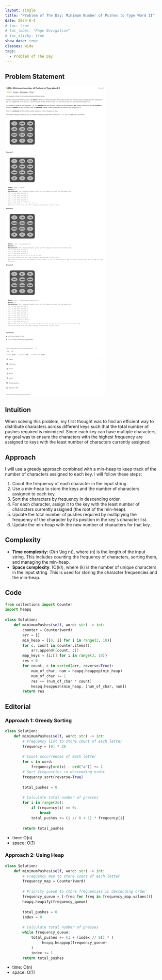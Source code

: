 ```yaml
---
layout: single
title: "Problem of The Day: Minimum Number of Pushes to Type Word II"
date: 2024-8-4
# toc: true
# toc_label: "Page Navigation"
# toc_sticky: true
show_date: true
classes: wide
tags:
  - Problem of The Day
---
```


## Problem Statement

![3016](/assets/images/2024-08-05_19-12-22-problem-3016.png)

## Intuition

When solving this problem, my first thought was to find an efficient way to distribute characters across different keys such that the total number of pushes required is minimized. Since each key can have multiple characters, my goal was to ensure the characters with the highest frequency are assigned to keys with the least number of characters currently assigned.

## Approach

I will use a greedy approach combined with a min-heap to keep track of the number of characters assigned to each key. I will follow these steps:

1. Count the frequency of each character in the input string.
2. Use a min-heap to store the keys and the number of characters assigned to each key.
3. Sort the characters by frequency in descending order.
4. For each character, assign it to the key with the least number of characters currently assigned (the root of the min-heap).
5. Update the total number of pushes required by multiplying the frequency of the character by its position in the key's character list.
6. Update the min-heap with the new number of characters for that key.

## Complexity

- **Time complexity**: \(O(n \log n)\), where \(n\) is the length of the input string. This includes counting the frequency of characters, sorting them, and managing the min-heap.
- **Space complexity**: \(O(k)\), where \(k\) is the number of unique characters in the input string. This is used for storing the character frequencies and the min-heap.

## Code

```python
from collections import Counter
import heapq

class Solution:
    def minimumPushes(self, word: str) -> int:
        counter = Counter(word)
        arr = []
        min_heap = [[0, i] for i in range(2, 10)]
        for c, count in counter.items():
            arr.append([count, c])
        map_keys = {i:[] for i in range(2, 10)}
        res = 0
        for count, c in sorted(arr, reverse=True):
            num_of_char, num = heapq.heappop(min_heap)
            num_of_char += 1
            res += (num_of_char * count)
            heapq.heappush(min_heap, [num_of_char, num])
        return res
```

## Editorial

### Approach 1: Greedy Sorting

```python
class Solution:
    def minimumPushes(self, word: str) -> int:
        # Frequency list to store count of each letter
        frequency = [0] * 26

        # Count occurrences of each letter
        for c in word:
            frequency[ord(c) - ord("a")] += 1
        # Sort frequencies in descending order
        frequency.sort(reverse=True)

        total_pushes = 0

        # Calculate total number of presses
        for i in range(26):
            if frequency[i] == 0:
                break
            total_pushes += (i // 8 + 1) * frequency[i]

        return total_pushes
```

- time: O(n)
- space: O(1)

### Approach 2: Using Heap

```python
class Solution:
    def minimumPushes(self, word: str) -> int:
        # Frequency map to store count of each letter
        frequency_map = Counter(word)

        # Priority queue to store frequencies in descending order
        frequency_queue = [-freq for freq in frequency_map.values()]
        heapq.heapify(frequency_queue)

        total_pushes = 0
        index = 0

        # Calculate total number of presses
        while frequency_queue:
            total_pushes += (1 + (index // 8)) * (
                -heapq.heappop(frequency_queue)
            )
            index += 1
        return total_pushes
```

- time: O(n)
- space: O(1)
